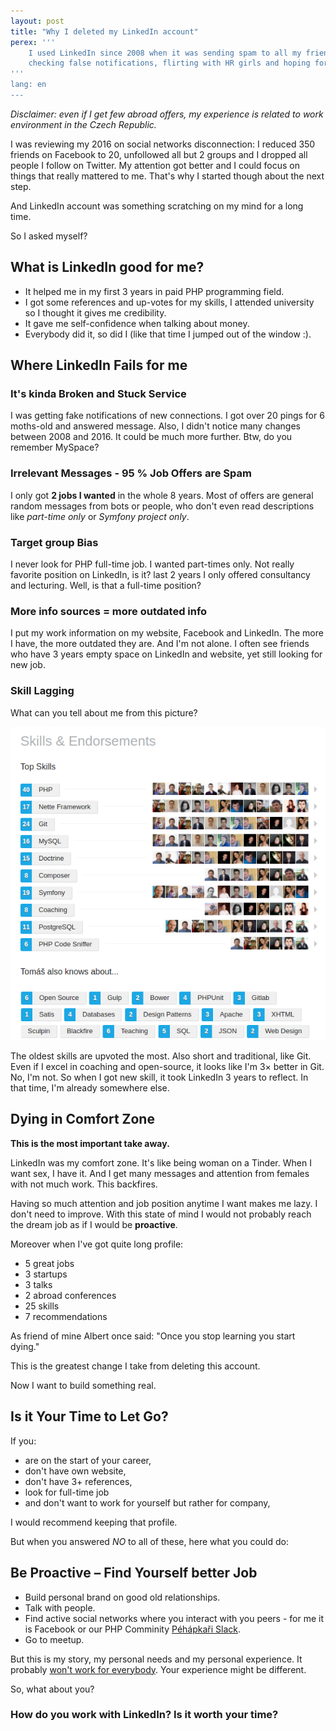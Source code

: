 ```yaml
---
layout: post
title: "Why I deleted my LinkedIn account"
perex: '''
    I used LinkedIn since 2008 when it was sending spam to all my friends. After 8 years of tuning my profile to 95 % score, reading mostly copy-pasted messages,
    checking false notifications, flirting with HR girls and hoping for up votes for my recent skills, <strong>I've decided it is time to let it go</strong>. Why and what I'm gonna do now?
'''
lang: en
---
```


*Disclaimer: even if I get few abroad offers, my experience is related to work environment in the Czech Republic.*

I was reviewing my 2016 on social networks disconnection: I reduced 350 friends on Facebook to 20, unfollowed all but 2 groups and I dropped all people I follow on Twitter. 
My attention got better and I could focus on things that really mattered to me. That's why I started though about the next step.

And LinkedIn account was something scratching on my mind for a long time.

So I asked myself?


## What is LinkedIn good for me?

- It helped me in my first 3 years in paid PHP programming field. 
- I got some references and up-votes for my skills, I attended university so I thought it gives me credibility.
- It gave me self-confidence when talking about money.
- Everybody did it, so did I (like that time I jumped out of the window :).


## Where LinkedIn Fails for me  

### It's kinda Broken and Stuck Service

I was getting fake notifications of new connections. I got over 20 pings for 6 moths-old and answered message.
Also, I didn't notice many changes between 2008 and 2016. It could be much more further. Btw, do you remember MySpace?
 

### Irrelevant Messages - 95 % Job Offers are Spam 

I only got **2 jobs I wanted** in the whole 8 years. Most of offers are general random messages from bots or people,
who don't even read descriptions like *part-time only* or *Symfony project only*.


### Target group Bias

I never look for PHP full-time job. I wanted part-times only. Not really favorite position on LinkedIn, is it?
last 2 years I only offered consultancy and lecturing. Well, is that a full-time position? 


### More info sources = more outdated info  

I put my work information on my website, Facebook and LinkedIn. The more I have, the more outdated they are. And I'm not alone.
I often see friends who have 3 years empty space on LinkedIn and website, yet still looking for new job.


### Skill Lagging

What can you tell about me from this picture?

<img src="/assets/images/posts/2017/linked-in/skills.png" class="thumbnail" alt="Skill list">

The oldest skills are upvoted the most. Also short and traditional, like Git. Even if I excel in coaching and open-source,
it looks like I'm 3× better in Git. No, I'm not. So when I got new skill, it took LinkedIn 3 years to reflect. In that time, I'm already somewhere else.


## Dying in Comfort Zone

**This is the most important take away.**

LinkedIn was my comfort zone. It's like being woman on a Tinder. When I want sex, I have it. And I get many messages and attention from females with not much work.
This backfires.  

Having so much attention and job position anytime I want makes me lazy. I don't need to improve. With this state of mind I would not probably reach the dream job as if I would be **proactive**.

Moreover when I've got quite long profile:

- 5 great jobs
- 3 startups
- 3 talks
- 2 abroad conferences
- 25 skills
- 7 recommendations

As friend of mine Albert once said:
"Once you stop learning you start dying."


This is the greatest change I take from deleting this account. 

Now I want to build something real.
  

## Is it Your Time to Let Go?

If you:
 
- are on the start of your career,
- don't have own website,
- don't have 3+ references,
- look for full-time job
- and don't want to work for yourself but rather for company,

I would recommend keeping that profile. 

But when you answered *NO* to all of these, here what you could do:

## Be Proactive &ndash; Find Yourself better Job

- Build personal brand on good old relationships.
- Talk with people.
- Find active social networks where you interact with you peers - for me it is Facebook or our PHP Comminity [Péhápkaři Slack](http://pehapkari.slack.com).
- Go to meetup.

But this is my story, my personal needs and my personal experience. It probably [won't work for everybody](https://en.wikipedia.org/wiki/Anecdotal_evidence). Your experience might be different. 

So, what about you? 

### How do you work with LinkedIn? Is it worth your time?
